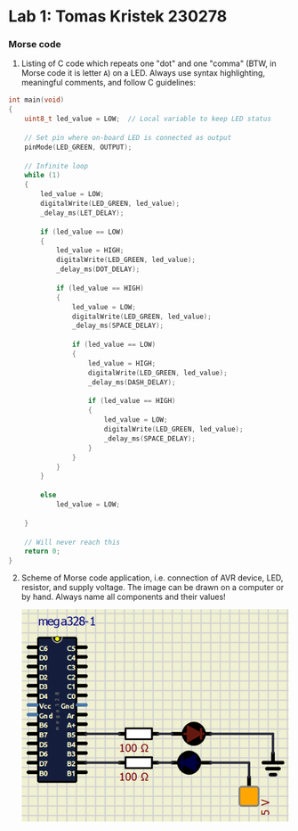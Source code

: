 # Lab 1: Tomas Kristek 230278

### Morse code

1. Listing of C code which repeats one "dot" and one "comma" (BTW, in Morse code it is letter `A`) on a LED. Always use syntax highlighting, meaningful comments, and follow C guidelines:

```c
int main(void)
{
    uint8_t led_value = LOW;  // Local variable to keep LED status

    // Set pin where on-board LED is connected as output
    pinMode(LED_GREEN, OUTPUT);

    // Infinite loop
    while (1)
    {
        led_value = LOW;
        digitalWrite(LED_GREEN, led_value);
        _delay_ms(LET_DELAY);

        if (led_value == LOW)
        {   
            led_value = HIGH;
            digitalWrite(LED_GREEN, led_value);
            _delay_ms(DOT_DELAY);

            if (led_value == HIGH)
            {   
                led_value = LOW;
                digitalWrite(LED_GREEN, led_value);
                _delay_ms(SPACE_DELAY);

                if (led_value == LOW)
                {   
                    led_value = HIGH;
                    digitalWrite(LED_GREEN, led_value);
                    _delay_ms(DASH_DELAY);

                    if (led_value == HIGH)
                    {   
                        led_value = LOW;
                        digitalWrite(LED_GREEN, led_value);
                        _delay_ms(SPACE_DELAY);
                    }
                }
            }
        }

        else
            led_value = LOW;

    }

    // Will never reach this
    return 0;
}
```

2. Scheme of Morse code application, i.e. connection of AVR device, LED, resistor, and supply voltage. The image can be drawn on a computer or by hand. Always name all components and their values!

   ![LED Connections](Images/LED_Connection.PNG)
